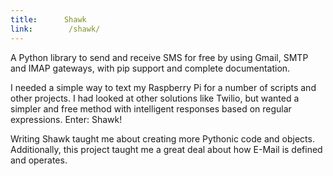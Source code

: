 ```yaml
---
title:      Shawk
link:        /shawk/
---
```


A Python library to send and receive SMS for free by using Gmail, SMTP and IMAP gateways, with pip support and complete documentation.

I needed a simple way to text my Raspberry Pi for a number of scripts and other projects.
I had looked at other solutions like Twilio, but wanted a simpler and free method with intelligent responses based on regular expressions.
Enter: Shawk!

<p class="quote">
    Writing Shawk taught me about creating more Pythonic code and objects. Additionally, this project taught me a great deal about how E-Mail is defined and operates.
</p>

